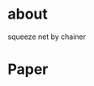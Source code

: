 # about
squeeze net by chainer
# Paper
[160224 SqueezeNet: AlexNet-level accuracy with 50x fewer parameters and <0.5MB model size]:https://arxiv.org/abs/1602.07360
